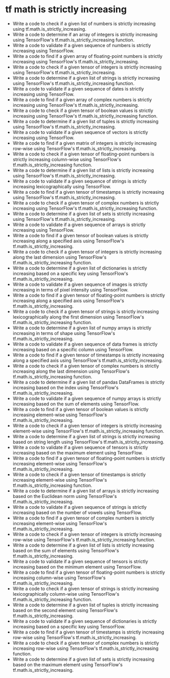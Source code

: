 # tf math is strictly increasing

- Write a code to check if a given list of numbers is strictly increasing using tf.math.is_strictly_increasing.
- Write a code to determine if an array of integers is strictly increasing using TensorFlow's tf.math.is_strictly_increasing function.
- Write a code to validate if a given sequence of numbers is strictly increasing using TensorFlow.
- Write a code to find if a given array of floating-point numbers is strictly increasing using TensorFlow's tf.math.is_strictly_increasing.
- Write a code to check if a given tensor of integers is strictly increasing using TensorFlow's tf.math.is_strictly_increasing.
- Write a code to determine if a given list of strings is strictly increasing using TensorFlow's tf.math.is_strictly_increasing function.
- Write a code to validate if a given sequence of dates is strictly increasing using TensorFlow.
- Write a code to find if a given array of complex numbers is strictly increasing using TensorFlow's tf.math.is_strictly_increasing.
- Write a code to check if a given tensor of boolean values is strictly increasing using TensorFlow's tf.math.is_strictly_increasing function.
- Write a code to determine if a given list of tuples is strictly increasing using TensorFlow's tf.math.is_strictly_increasing.
- Write a code to validate if a given sequence of vectors is strictly increasing using TensorFlow.
- Write a code to find if a given matrix of integers is strictly increasing row-wise using TensorFlow's tf.math.is_strictly_increasing.
- Write a code to check if a given tensor of floating-point numbers is strictly increasing column-wise using TensorFlow's tf.math.is_strictly_increasing function.
- Write a code to determine if a given list of lists is strictly increasing using TensorFlow's tf.math.is_strictly_increasing.
- Write a code to validate if a given sequence of strings is strictly increasing lexicographically using TensorFlow.
- Write a code to find if a given tensor of timestamps is strictly increasing using TensorFlow's tf.math.is_strictly_increasing.
- Write a code to check if a given tensor of complex numbers is strictly increasing using TensorFlow's tf.math.is_strictly_increasing function.
- Write a code to determine if a given list of sets is strictly increasing using TensorFlow's tf.math.is_strictly_increasing.
- Write a code to validate if a given sequence of arrays is strictly increasing using TensorFlow.
- Write a code to find if a given tensor of boolean values is strictly increasing along a specified axis using TensorFlow's tf.math.is_strictly_increasing.
- Write a code to check if a given tensor of integers is strictly increasing along the last dimension using TensorFlow's tf.math.is_strictly_increasing function.
- Write a code to determine if a given list of dictionaries is strictly increasing based on a specific key using TensorFlow's tf.math.is_strictly_increasing.
- Write a code to validate if a given sequence of images is strictly increasing in terms of pixel intensity using TensorFlow.
- Write a code to find if a given tensor of floating-point numbers is strictly increasing along a specified axis using TensorFlow's tf.math.is_strictly_increasing.
- Write a code to check if a given tensor of strings is strictly increasing lexicographically along the first dimension using TensorFlow's tf.math.is_strictly_increasing function.
- Write a code to determine if a given list of numpy arrays is strictly increasing in terms of shape using TensorFlow's tf.math.is_strictly_increasing.
- Write a code to validate if a given sequence of data frames is strictly increasing based on a specific column using TensorFlow.
- Write a code to find if a given tensor of timestamps is strictly increasing along a specified axis using TensorFlow's tf.math.is_strictly_increasing.
- Write a code to check if a given tensor of complex numbers is strictly increasing along the last dimension using TensorFlow's tf.math.is_strictly_increasing function.
- Write a code to determine if a given list of pandas DataFrames is strictly increasing based on the index using TensorFlow's tf.math.is_strictly_increasing.
- Write a code to validate if a given sequence of numpy arrays is strictly increasing based on the sum of elements using TensorFlow.
- Write a code to find if a given tensor of boolean values is strictly increasing element-wise using TensorFlow's tf.math.is_strictly_increasing.
- Write a code to check if a given tensor of integers is strictly increasing element-wise using TensorFlow's tf.math.is_strictly_increasing function.
- Write a code to determine if a given list of strings is strictly increasing based on string length using TensorFlow's tf.math.is_strictly_increasing.
- Write a code to validate if a given sequence of tensors is strictly increasing based on the maximum element using TensorFlow.
- Write a code to find if a given tensor of floating-point numbers is strictly increasing element-wise using TensorFlow's tf.math.is_strictly_increasing.
- Write a code to check if a given tensor of timestamps is strictly increasing element-wise using TensorFlow's tf.math.is_strictly_increasing function.
- Write a code to determine if a given list of arrays is strictly increasing based on the Euclidean norm using TensorFlow's tf.math.is_strictly_increasing.
- Write a code to validate if a given sequence of strings is strictly increasing based on the number of vowels using TensorFlow.
- Write a code to find if a given tensor of complex numbers is strictly increasing element-wise using TensorFlow's tf.math.is_strictly_increasing.
- Write a code to check if a given tensor of integers is strictly increasing row-wise using TensorFlow's tf.math.is_strictly_increasing function.
- Write a code to determine if a given list of lists is strictly increasing based on the sum of elements using TensorFlow's tf.math.is_strictly_increasing.
- Write a code to validate if a given sequence of tensors is strictly increasing based on the minimum element using TensorFlow.
- Write a code to find if a given tensor of floating-point numbers is strictly increasing column-wise using TensorFlow's tf.math.is_strictly_increasing.
- Write a code to check if a given tensor of strings is strictly increasing lexicographically column-wise using TensorFlow's tf.math.is_strictly_increasing function.
- Write a code to determine if a given list of tuples is strictly increasing based on the second element using TensorFlow's tf.math.is_strictly_increasing.
- Write a code to validate if a given sequence of dictionaries is strictly increasing based on a specific key using TensorFlow.
- Write a code to find if a given tensor of timestamps is strictly increasing row-wise using TensorFlow's tf.math.is_strictly_increasing.
- Write a code to check if a given tensor of complex numbers is strictly increasing row-wise using TensorFlow's tf.math.is_strictly_increasing function.
- Write a code to determine if a given list of sets is strictly increasing based on the maximum element using TensorFlow's tf.math.is_strictly_increasing.
